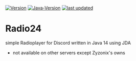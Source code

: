 [![Version](https://img.shields.io/badge/Version-2.0%20-orange)]() 
[![Java-Version](https://img.shields.io/badge/Java%20JDK-14-blue)]()
[![last updated](https://img.shields.io/badge/last%20updated-27/12/2020-9cf)]()
# Radio24
simple Radioplayer for Discord written in Java 14 using JDA
- not available on other servers except Zyzonix's owns
